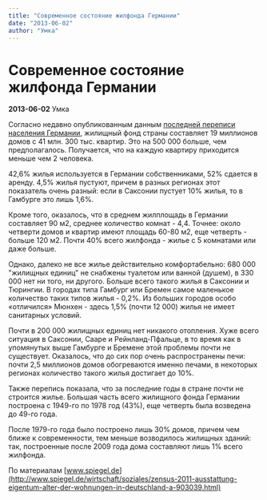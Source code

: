 ```yaml
---
title: "Современное состояние жилфонда Германии"
date: "2013-06-02"
author: "Умка"
---
```


# Современное состояние жилфонда Германии

**2013-06-02** Умка

Согласно недавно опубликованным данным [последней переписи населения Германии](/7094.html), жилищный фонд страны составляет 19 миллионов домов с 41 млн. 300 тыс. квартир. Это на 500 000 больше, чем предполагалось. Получается, что на каждую квартиру приходится меньше чем 2 человека.

42,6% жилья используется в Германии собственниками, 52% сдается в аренду. 4,5% жилья пустуют, причем в разных регионах этот показатель очень разный: если в Саксонии пустует 10% жилья, то в Гамбурге это лишь 1,6%.

Кроме того, оказалось, что в среднем жилплощадь в Германии составляет 90 м2, среднее количество комнат - 4,4. Точнее: около четверти домов и квартир имеют площадь 60-80 м2, еще четверть - больше 120 м2. Почти 40% всего жилфонда - жилье с 5 комнатами или даже больше.

Однако, далеко не все жилье действительно комфортабельно: 680 000 "жилищных единиц" не снабжены туалетом или ванной (душем), в 330 000 нет ни того, ни другого. Больше всего такого жилья в Саксонии и Тюрингии. В городах типа Гамбург или Бремен самое маленькое количество таких типов жилья - 0,2%. Из больших городов особо «отличился» Мюнхен - здесь 1,5% (почти 12 000) жилья не имеет санитарных условий.

Почти в 200 000 жилищных единиц нет никакого отопления. Хуже всего ситуация в Саксонии, Сааре и Рейнланд-Пфальце, в то время как в упомянутых выше Гамбурге и Бремене этой проблемы почти не существует. Оказалось, что до сих пор очень распространены печи: почти 2,5 миллионов домов обогреваются именно печами, в некоторых регионах количество такого жилья достигает до 10%.

Также перепись показала, что за последние годы в стране почти не строится жилье. Большая часть всего жилищного фонда Германии построена с 1949-го по 1978 год (43%), еще четверть была возведена до 49-го года.

После 1979-го года было построено лишь 30% домов, причем чем ближе к современности, тем меньше возводилось жилищных зданий: так, построенные после 2009 года дома составляют лишь 1% всего жилфонда.

По материалам [www.spiegel.de](http://www.spiegel.de/wirtschaft/soziales/zensus-2011-ausstattung-eigentum-alter-der-wohnungen-in-deutschland-a-903039.html)